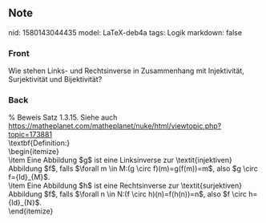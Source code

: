 ## Note
nid: 1580143044435
model: LaTeX-deb4a
tags: Logik
markdown: false

### Front
Wie stehen Links- und Rechtsinverse in Zusammenhang mit Injektivität, Surjektivität und Bijektivität?

### Back
<div>% Beweis Satz 1.3.15. Siehe auch <a href="https://matheplanet.com/matheplanet/nuke/html/viewtopic.php?topic=173881">https://matheplanet.com/matheplanet/nuke/html/viewtopic.php?topic=173881</a></div><div>
</div><div>\textbf{Definition:}</div><div>
</div>\begin{itemize}<div>\item Eine Abbildung $g$ ist eine Linksinverse zur \textit{injektiven} Abbildung $f$, falls $\forall m \in M:(g \circ f)(m)=g(f(m))=m$, also $g \circ f={Id}_{M}$.</div><div>\item <span>Eine Abbildung $h$ ist eine Rechtsinverse zur \textit{surjektiven} Abbildung $f$, falls $\forall n \in N:(f \circ h)(n)=f(h(n))=n$, also $f \circ h={Id}_{N}$.</span></div><div>\end{itemize}</div>
